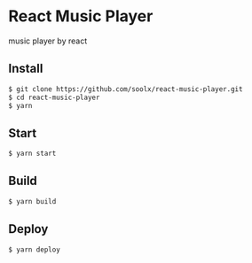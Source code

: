 # React Music Player
music player by react

## Install
```bash
$ git clone https://github.com/soolx/react-music-player.git
$ cd react-music-player
$ yarn
```

## Start
```bash
$ yarn start
```

## Build
```bash
$ yarn build
```


## Deploy
```bash
$ yarn deploy
```
